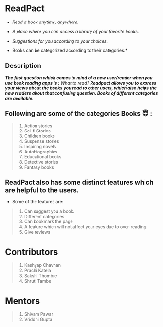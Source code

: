 # ReadPact
* *Read a book anytime, anywhere.*

* *A place where you can access a library of your favorite books.*

* *Suggestions for you according to your choices.*

* Books can be categorized according to their categories.*

## Description

***The first question which comes to mind of a new user/reader when you use book reading apps is :***
*What to read?*
***Readpact allows you to express your views about the books you read to other users, which also helps the  new readers about that confusing question. Books of different categories are available.*** 

## Following are some of the categories Books :innocent: :
>1)	Action stories
>2) Sci-fi Stories
>3)	Children books
>4)	Suspense stories
>5)	Inspiring novels
>6)	Autobiographies
>7) Educational books
>8)	Detective stories
>9)	Fantasy books

## ReadPact also has some distinct features which are helpful to the users. 

* Some of the features are: 
>1)	Can suggest you a book.
>2)	Different categories
>3)	Can bookmark the page
>4)	A feature which will not affect your eyes due to over-reading
>5)	Give reviews

# Contributors
>1) Kashyap Chavhan
>2) Prachi Katela
>3) Sakshi Thombre
>4) Shruti Tambe

# Mentors
>1) Shivam Pawar
>2) Vriddhi Gupta

